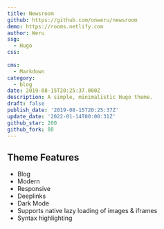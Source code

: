 ```yaml
---
title: Newsroom
github: https://github.com/onweru/newsroom
demo: https://rooms.netlify.com
author: Weru
ssg:
  - Hugo
css:
  
cms:
  - Markdown
category:
  - blog
date: 2019-08-15T20:25:37.000Z
description: A simple, minimalistic Hugo theme.
draft: false
publish_date: '2019-08-15T20:25:37Z'
update_date: '2022-01-14T00:00:31Z'
github_star: 200
github_fork: 88
---
```

## Theme Features
- Blog
- Modern
- Responsive
- Deeplinks
- Dark Mode
- Supports native lazy loading of images & iframes
- Syntax highlighting
